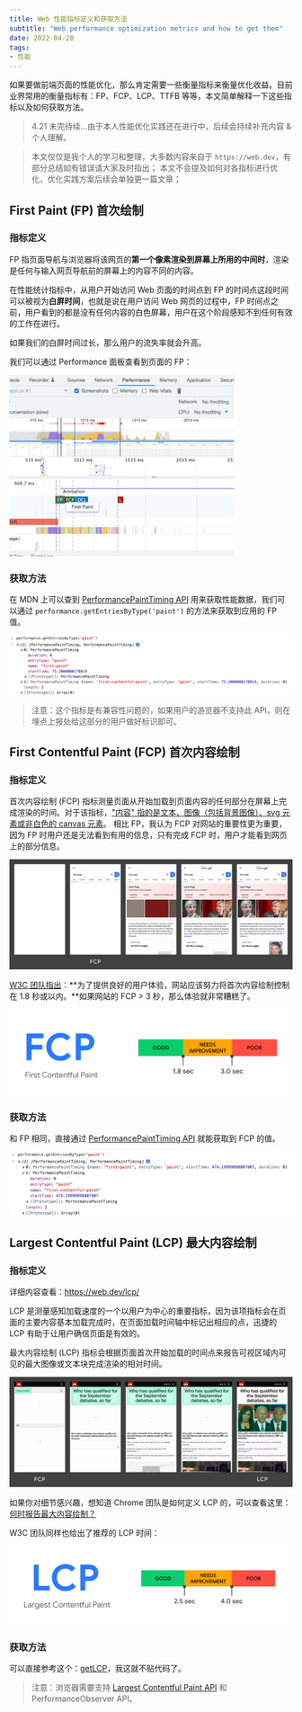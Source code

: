 ```yaml
---
title: Web 性能指标定义和获取方法
subtitle: "Web performance optimization metrics and how to get them"
date: 2022-04-20
tags:
- 性能
---
```


如果要做前端页面的性能优化，那么肯定需要一些衡量指标来衡量优化收益。目前业界常用的衡量指标有：FP、FCP、LCP、TTFB 等等，本文简单解释一下这些指标以及如何获取方法。

<!--more-->

> 4.21 未完待续...由于本人性能优化实践还在进行中，后续会持续补充内容 & 个人理解。

>  本文仅仅是我个人的学习和整理，大多数内容来自于 `https://web.dev`，有部分总结如有错误请大家及时指出；
>  本文不会提及如何对各指标进行优化，优化实践方案后续会单独更一篇文章；

## First Paint (FP) 首次绘制

### 指标定义

FP 指页面导航与浏览器将该网页的**第一个像素渲染到屏幕上所用的中间时**，渲染是任何与输入网页导航前的屏幕上的内容不同的内容。

在性能统计指标中，从用户开始访问 Web 页面的时间点到 FP 的时间点这段时间可以被视为**白屏时间**，也就是说在用户访问 Web 网页的过程中，FP 时间点之前，用户看到的都是没有任何内容的白色屏幕，用户在这个阶段感知不到任何有效的工作在进行。

如果我们的白屏时间过长，那么用户的流失率就会升高。

我们可以通过 Performance 面板查看到页面的 FP：

<img src="/asset/img/2022/performance-optimizing-metrics/1.png" width="400">

### 获取方法

在 MDN 上可以查到 [PerformancePaintTiming API](https://developer.mozilla.org/zh-CN/docs/Web/API/PerformancePaintTiming) 用来获取性能数据，我们可以通过 `performance.getEntriesByType('paint')` 的方法来获取到应用的 FP 值。

![](/asset/img/2022/performance-optimizing-metrics/2.png)

> 注意：这个指标是有兼容性问题的，如果用户的游览器不支持此 API，则在埋点上报处给这部分的用户做好标识即可。

## First Contentful Paint (FCP) 首次内容绘制

### 指标定义

首次内容绘制 (FCP) 指标测量页面从开始加载到页面内容的任何部分在屏幕上完成渲染的时间。对于该指标，["内容" 指的是文本、图像（包括背景图像）、svg 元素或非白色的 canvas 元素](https://web.dev/lcp/#yuan)。 相比 FP，我认为 FCP 对网站的重要性更为重要，因为 FP 时用户还是无法看到有用的信息，只有完成 FCP 时，用户才能看到网页上的部分信息。

![](/asset/img/2022/performance-optimizing-metrics/3.png)

[W3C 团队指出](https://web.dev/fcp/#fcp-2)：**为了提供良好的用户体验，网站应该努力将首次内容绘制控制在 1.8 秒或以内。**如果网站的 FCP > 3 秒，那么体验就非常糟糕了。

<img src="/asset/img/2022/performance-optimizing-metrics/img.png"  width="500">

### 获取方法

和 FP 相同，直接通过 [PerformancePaintTiming API](https://developer.mozilla.org/zh-CN/docs/Web/API/PerformancePaintTiming) 就能获取到 FCP 的值。

![](/asset/img/2022/performance-optimizing-metrics/img_1.png)


## Largest Contentful Paint (LCP) 最大内容绘制

### 指标定义

详细内容查看：https://web.dev/lcp/

LCP 是测量感知加载速度的一个以用户为中心的重要指标，因为该项指标会在页面的主要内容基本加载完成时，在页面加载时间轴中标记出相应的点，迅捷的 LCP 有助于让用户确信页面是有效的。

最大内容绘制 (LCP) 指标会根据页面首次开始加载的时间点来报告可视区域内可见的最大图像或文本块完成渲染的相对时间。

![](/asset/img/2022/performance-optimizing-metrics/img_2.png)

如果你对细节感兴趣，想知道 Chrome 团队是如何定义 LCP 的，可以查看这里：[何时报告最大内容绘制？](https://web.dev/lcp/#yuan-2)

W3C 团队同样也给出了推荐的 LCP 时间：

<img src="/asset/img/2022/performance-optimizing-metrics/img_3.png" width="500">

### 获取方法

可以直接参考这个：[getLCP](https://github.com/GoogleChrome/web-vitals/blob/main/src/getLCP.ts)，我这就不贴代码了。

> 注意：浏览器需要支持 [Largest Contentful Paint API](https://developer.mozilla.org/en-US/docs/Web/API/Largest_Contentful_Paint_API) 和 PerformanceObserver API。


